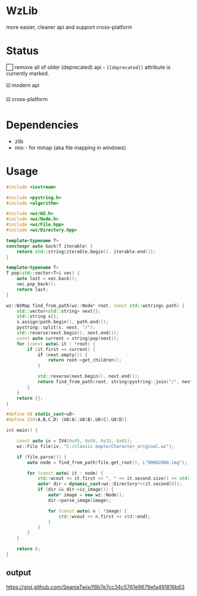 # WzLib
more easier, cleaner api and support cross-platform

# Status

⬜️ remove all of older (deprecated) api -
`[[deprecated]]` attribute is currently marked.

☑️ modern api

☑️ cross-platform

# Dependencies

* zlib
* mio - for mmap (aka file mapping in windows)

# Usage

```cpp
#include <iostream>

#include <pystring.h>
#include <algorithm>

#include <wz/WZ.h>
#include <wz/Node.h>
#include <wz/File.hpp>
#include <wz/Directory.hpp>

template<typename T>
constexpr auto back(T iterable) {
    return std::string{iterable.begin(), iterable.end()};
}

template<typename T>
T pop(std::vector<T>& vec) {
    auto last = vec.back();
    vec.pop_back();
    return last;
}

wz::WzMap find_from_path(wz::Node* root, const std::wstring& path) {
    std::vector<std::string> next{};
    std::string s{};
    s.assign(path.begin(), path.end());
    pystring::split(s, next, "/");
    std::reverse(next.begin(), next.end());
    const auto current = string(pop(next));
    for (const auto& it : *root) {
        if (it.first == current) {
            if (next.empty()) {
                return root->get_children();
            }

            std::reverse(next.begin(), next.end());
            return find_from_path(root, string(pystring::join("/", next)));
        }
    }
    return {};
}

#define U8 static_cast<u8>
#define IV4(A,B,C,D) {U8(A),U8(B),U8(C),U8(D)}

int main() {

    const auto iv = IV4(0x45, 0x50, 0x33, 0x01);
    wz::File file(iv, "C:/classic maple/Character_original.wz");

    if (file.parse()) {
        auto node = find_from_path(file.get_root(), L"00002000.img");

        for (const auto& it : node) {
            std::wcout << it.first << ", " << it.second.size() << std::endl;
            auto* dir = dynamic_cast<wz::Directory*>(it.second[0]);
            if (dir && dir->is_image()) {
                auto* image = new wz::Node();
                dir->parse_image(image);

                for (const auto& n : *image) {
                    std::wcout << n.first << std::endl;
                }
            }
        }
    }

    return 0;
}
```

## output
https://gist.github.com/SeaniaTwix/f8b7e7cc34c5761e9679efa491816b63